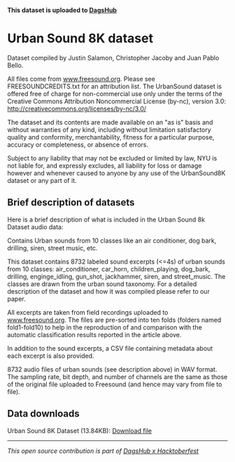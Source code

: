 **This dataset is uploaded to [DagsHub](https://github.com/DAGsHub/audio-datasets)**

# Urban Sound 8K dataset

Dataset compiled by Justin Salamon, Christopher Jacoby and Juan Pablo Bello. 

All files come from www.freesound.org. Please see FREESOUNDCREDITS.txt for an attribution list. The UrbanSound dataset is offered free of charge for non-commercial use only under the terms of the Creative Commons Attribution Noncommercial License (by-nc), version 3.0: http://creativecommons.org/licenses/by-nc/3.0/

The dataset and its contents are made available on an "as is" basis and without warranties of any kind, including without limitation satisfactory quality and conformity, merchantability, fitness for a particular purpose, accuracy or completeness, or absence of errors. 

Subject to any liability that may not be excluded or limited by law, NYU is not liable for, and expressly excludes, all liability for loss or damage however and whenever caused to anyone by any use of the UrbanSound8K dataset or any part of it.

## Brief description of datasets

Here is a brief description of what is included in the Urban Sound 8k Dataset audio data:

Contains Urban sounds from 10 classes like an air conditioner, dog bark, drilling, siren, street music, etc.

This dataset contains 8732 labeled sound excerpts (<=4s) of urban sounds from 10 classes: air_conditioner, car_horn, children_playing, dog_bark, drilling, enginge_idling, gun_shot, jackhammer, siren, and street_music. The classes are drawn from the urban sound taxonomy. For a detailed description of the dataset and how it was compiled please refer to our paper.

All excerpts are taken from field recordings uploaded to www.freesound.org. The files are pre-sorted into ten folds (folders named fold1-fold10) to help in the reproduction of and comparison with the automatic classification results reported in the article above.

In addition to the sound excerpts, a CSV file containing metadata about each excerpt is also provided.

8732 audio files of urban sounds (see description above) in WAV format. The sampling rate, bit depth, and number of channels are the same as those of the original file uploaded to Freesound (and hence may vary from file to file).

## Data downloads

Urban Sound 8K Dataset (13.84KB): [Download file](https://urbansounddataset.weebly.com/download-urbansound8k.html)

---

*This open source contribution is part of [DagsHub x Hacktoberfest](https://dagshub.com/blog/hacktoberfest-x-dagshub-2/)*
